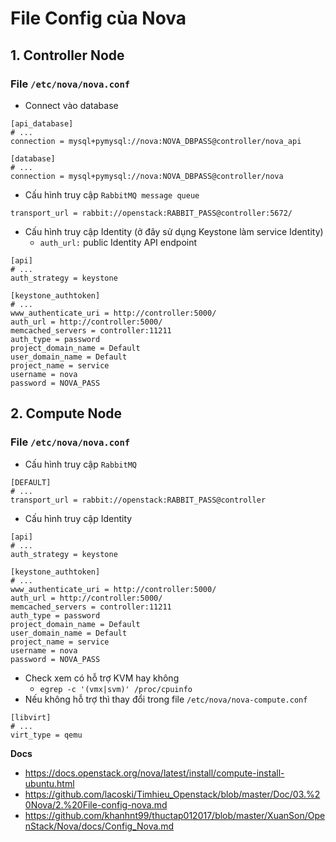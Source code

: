 # File Config của Nova
## 1. Controller Node
### File `/etc/nova/nova.conf`
- Connect vào database
```
[api_database]
# ...
connection = mysql+pymysql://nova:NOVA_DBPASS@controller/nova_api

[database]
# ...
connection = mysql+pymysql://nova:NOVA_DBPASS@controller/nova
```
- Cấu hình truy cập `RabbitMQ message queue`
```
transport_url = rabbit://openstack:RABBIT_PASS@controller:5672/
```
- Cấu hình truy cập Identity (ở đây sử dụng Keystone làm service Identity)
  + `auth_url:` public Identity API endpoint
```
[api]
# ...
auth_strategy = keystone

[keystone_authtoken]
# ...
www_authenticate_uri = http://controller:5000/
auth_url = http://controller:5000/
memcached_servers = controller:11211
auth_type = password
project_domain_name = Default
user_domain_name = Default
project_name = service
username = nova
password = NOVA_PASS
```
## 2. Compute Node
### File `/etc/nova/nova.conf`
- Cấu hình truy cập `RabbitMQ`
```
[DEFAULT]
# ...
transport_url = rabbit://openstack:RABBIT_PASS@controller
```
- Cấu hình truy cập Identity
```
[api]
# ...
auth_strategy = keystone

[keystone_authtoken]
# ...
www_authenticate_uri = http://controller:5000/
auth_url = http://controller:5000/
memcached_servers = controller:11211
auth_type = password
project_domain_name = Default
user_domain_name = Default
project_name = service
username = nova
password = NOVA_PASS
```
- Check xem có hỗ trợ KVM hay không
  + `egrep -c '(vmx|svm)' /proc/cpuinfo`
- Nếu không hỗ trợ thì thay đổi trong file `/etc/nova/nova-compute.conf`
```
[libvirt]
# ...
virt_type = qemu
```
__Docs__
- https://docs.openstack.org/nova/latest/install/compute-install-ubuntu.html
- https://github.com/lacoski/Timhieu_Openstack/blob/master/Doc/03.%20Nova/2.%20File-config-nova.md
- https://github.com/khanhnt99/thuctap012017/blob/master/XuanSon/OpenStack/Nova/docs/Config_Nova.md